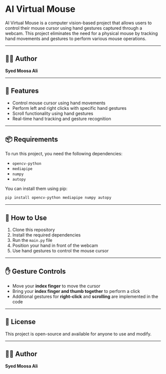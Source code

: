 # AI Virtual Mouse

AI Virtual Mouse is a computer vision-based project that allows users to control their mouse cursor using hand gestures captured through a webcam. This project eliminates the need for a physical mouse by tracking hand movements and gestures to perform various mouse operations.

---

## 👨‍💻 Author

**Syed Moosa Ali**

---

## 🚀 Features

- Control mouse cursor using hand movements  
- Perform left and right clicks with specific hand gestures  
- Scroll functionality using hand gestures  
- Real-time hand tracking and gesture recognition  

---

## 📦 Requirements

To run this project, you need the following dependencies:

- `opencv-python`  
- `mediapipe`  
- `numpy`  
- `autopy`

You can install them using pip:

```bash
pip install opencv-python mediapipe numpy autopy
```

---

## 🧠 How to Use

1. Clone this repository  
2. Install the required dependencies  
3. Run the `main.py` file  
4. Position your hand in front of the webcam  
5. Use hand gestures to control the mouse cursor  

---

## ✋ Gesture Controls

- Move your **index finger** to move the cursor  
- Bring your **index finger and thumb together** to perform a click  
- Additional gestures for **right-click** and **scrolling** are implemented in the code  

---

## 📄 License

This project is open-source and available for anyone to use and modify.


---

## 👨‍💻 Author

**Syed Moosa Ali**
